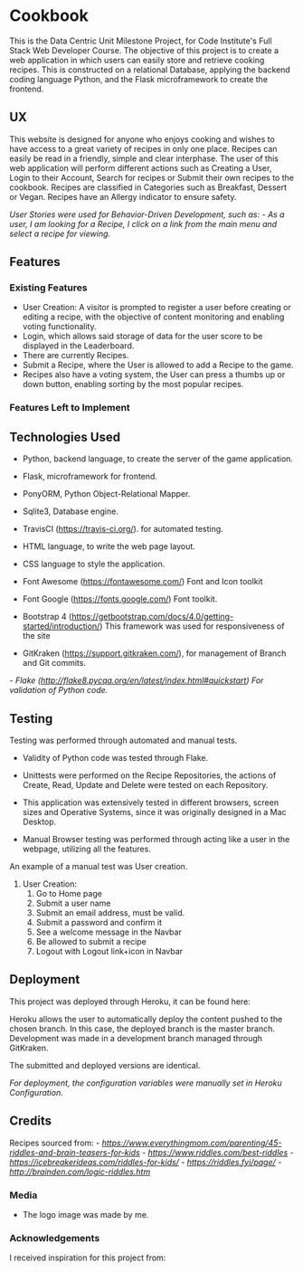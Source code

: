 # Cookbook


This is the Data Centric Unit Milestone Project, for Code Institute's Full Stack Web Developer Course.
The objective of this project is to create a web application in which users can easily store and retrieve cooking recipes. This is constructed on a relational Database, applying the backend coding language Python, and the Flask microframework to create the frontend.

## UX

This website is designed for anyone who enjoys cooking and wishes to have access to a great variety of recipes in only one place. Recipes can easily be read in a friendly, simple and clear interphase.
The user of this web application will perform different actions such as Creating a User, Login to their Account, Search for recipes or Submit their own recipes to the cookbook. Recipes are classified in Categories such as Breakfast, Dessert or Vegan. Recipes have an Allergy indicator to
ensure safety. 

*User Stories were used for Behavior-Driven Development, such as:*
*- As a user, I am looking for a Recipe, I click on a link from the main menu and select a recipe for viewing.*


## Features

### Existing Features
- User Creation: A visitor is prompted to register a user before creating or editing a recipe, with the objective of content monitoring and enabling voting functionality.
- Login, which allows said storage of data for the user score to be displayed in the Leaderboard.
- There are currently  Recipes. 
- Submit a Recipe, where the User is allowed to add a Recipe to the game.
- Recipes also have a voting system, the User can press a thumbs up or down button, enabling sorting by the most popular recipes.

### Features Left to Implement

## Technologies Used

- Python, backend language, to create the server of the game application.

- Flask, microframework for frontend.

- PonyORM, Python Object-Relational Mapper.  
    
- Sqlite3, Database engine. 

- TravisCI (https://travis-ci.org/). for automated testing.

- HTML language, to write the web page layout. 

- CSS language to style the application.

- Font Awesome (https://fontawesome.com/)
    Font and Icon toolkit

- Font Google (https://fonts.google.com/)
    Font toolkit.

- Bootstrap 4 (https://getbootstrap.com/docs/4.0/getting-started/introduction/)
    This framework was used for responsiveness of the site 

- GitKraken (https://support.gitkraken.com/), for management of Branch and Git commits.



*- Flake (http://flake8.pycqa.org/en/latest/index.html#quickstart) 
    For validation of Python code.*

## Testing

Testing was performed through automated and manual tests. 

- Validity of Python code was tested through Flake. 

- Unittests were performed on the Recipe Repositories, 
the actions of Create, Read, Update and Delete were tested on each Repository.

- This application was extensively tested in different browsers, 
screen sizes and Operative Systems, since it was originally designed in a Mac Desktop.

- Manual Browser testing was performed through acting like a user in the webpage, 
utilizing all the features.


An example of a manual test was User creation.
1. User Creation:
    1. Go to Home page
    2. Submit a user name
    3. Submit an email address, must be valid.
    4. Submit a password and confirm it
    5. See a welcome message in the Navbar
    6. Be allowed to submit a recipe
    7. Logout with Logout link+icon in Navbar



## Deployment
This project was deployed through Heroku, 
it can be found here:

Heroku allows the user to automatically deploy the content pushed to the chosen branch.
In this case, the deployed branch is the master branch. Development was made in a development branch managed through GitKraken.

The submitted and deployed versions are identical. 

*For deployment, the configuration variables were manually set in Heroku Configuration.*




## Credits

Recipes sourced from:
*- https://www.everythingmom.com/parenting/45-riddles-and-brain-teasers-for-kids*
*- https://www.riddles.com/best-riddles*
*- https://icebreakerideas.com/riddles-for-kids/*
*- https://riddles.fyi/page/*
*- http://brainden.com/logic-riddles.htm*

### Media
- The logo image was made by me.

### Acknowledgements

I received inspiration for this project from: